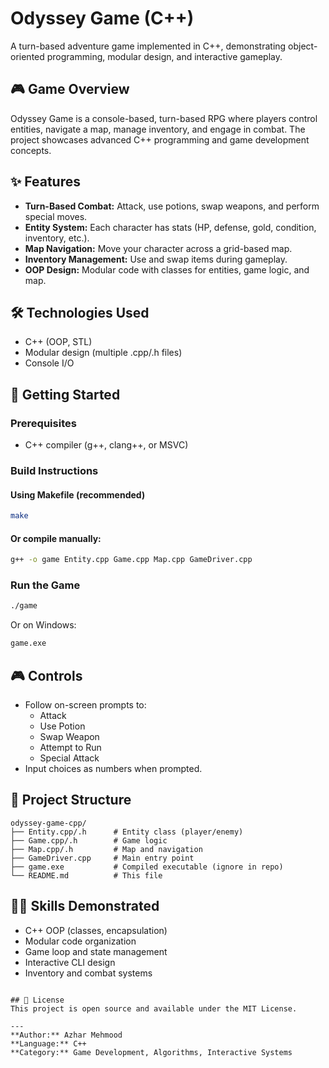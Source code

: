 # Odyssey Game (C++)

A turn-based adventure game implemented in C++, demonstrating object-oriented programming, modular design, and interactive gameplay.

## 🎮 Game Overview
Odyssey Game is a console-based, turn-based RPG where players control entities, navigate a map, manage inventory, and engage in combat. The project showcases advanced C++ programming and game development concepts.

## ✨ Features
- **Turn-Based Combat:** Attack, use potions, swap weapons, and perform special moves.
- **Entity System:** Each character has stats (HP, defense, gold, condition, inventory, etc.).
- **Map Navigation:** Move your character across a grid-based map.
- **Inventory Management:** Use and swap items during gameplay.
- **OOP Design:** Modular code with classes for entities, game logic, and map.

## 🛠️ Technologies Used
- C++ (OOP, STL)
- Modular design (multiple .cpp/.h files)
- Console I/O

## 🚀 Getting Started

### Prerequisites
- C++ compiler (g++, clang++, or MSVC)

### Build Instructions
#### Using Makefile (recommended)
```bash
make
```
#### Or compile manually:
```bash
g++ -o game Entity.cpp Game.cpp Map.cpp GameDriver.cpp
```

### Run the Game
```bash
./game
```
Or on Windows:
```bash
game.exe
```

## 🎮 Controls
- Follow on-screen prompts to:
  - Attack
  - Use Potion
  - Swap Weapon
  - Attempt to Run
  - Special Attack
- Input choices as numbers when prompted.

## 📁 Project Structure
```
odyssey-game-cpp/
├── Entity.cpp/.h      # Entity class (player/enemy)
├── Game.cpp/.h        # Game logic
├── Map.cpp/.h         # Map and navigation
├── GameDriver.cpp     # Main entry point
├── game.exe           # Compiled executable (ignore in repo)
└── README.md          # This file
```

## 🧑‍💻 Skills Demonstrated
- C++ OOP (classes, encapsulation)
- Modular code organization
- Game loop and state management
- Interactive CLI design
- Inventory and combat systems


```

## 📄 License
This project is open source and available under the MIT License.

---
**Author:** Azhar Mehmood
**Language:** C++
**Category:** Game Development, Algorithms, Interactive Systems 
